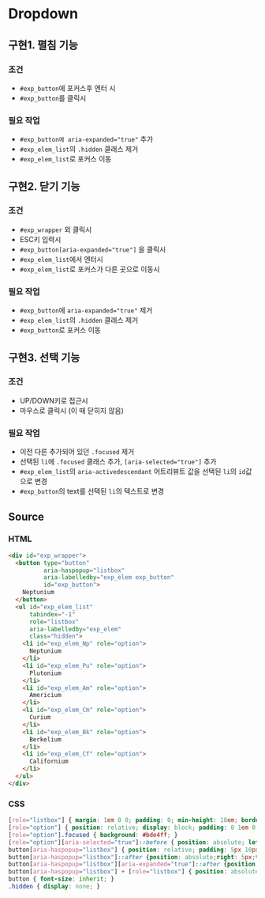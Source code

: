 # Dropdown

## 구현1. 펼침 기능
### 조건
- `#exp_button`에 포커스후 엔터 시
- `#exp_button`를 클릭시

### 필요 작업
- `#exp_button에 aria-expanded="true"` 추가
- `#exp_elem_list`의 `.hidden` 클래스 제거
- `#exp_elem_list`로 포커스 이동

## 구현2. 닫기 기능
### 조건
- `#exp_wrapper` 외 클릭시
- ESC키 입력시
- `#exp_button[aria-expanded="true"]` 을 클릭시
- `#exp_elem_list`에서 엔터시
- `#exp_elem_list`로 포커스가 다른 곳으로 이동시

### 필요 작업
- `#exp_button`에 `aria-expanded="true"` 제거
- `#exp_elem_list`의 `.hidden` 클래스 제거
- `#exp_button`로 포커스 이동


## 구현3. 선택 기능
### 조건
- UP/DOWN키로 접근시
- 마우스로 클릭시 (이 때 닫히지 않음)

### 필요 작업
- 이전 다른 추가되어 있던  `.focused` 제거
- 선택된 `li`에 `.focused` 클래스 추가, `[aria-selected="true"]` 추가
- `#exp_elem_list`의 `aria-activedescendant` 어트리뷰트 값을 선택된 `li`의 `id`값으로 변경
- `#exp_button`의 text를 선택된 `li`의 텍스트로 변경

## Source
### HTML
```html
<div id="exp_wrapper">
  <button type="button"
          aria-haspopup="listbox"
          aria-labelledby="exp_elem exp_button"
          id="exp_button">
    Neptunium
  </button>
  <ul id="exp_elem_list"
      tabindex="-1"
      role="listbox"
      aria-labelledby="exp_elem"
      class="hidden">
    <li id="exp_elem_Np" role="option">
      Neptunium
    </li>
    <li id="exp_elem_Pu" role="option">
      Plutonium
    </li>
    <li id="exp_elem_Am" role="option">
      Americium
    </li>
    <li id="exp_elem_Cm" role="option">
      Curium
    </li>
    <li id="exp_elem_Bk" role="option">
      Berkelium
    </li>
    <li id="exp_elem_Cf" role="option">
      Californium
    </li>
  </ul>
</div>
```

### CSS
```css
[role="listbox"] { margin: 1em 0 0; padding: 0; min-height: 18em; border: 1px solid #aaa; background: white; }
[role="option"] { position: relative; display: block; padding: 0 1em 0 1.5em; line-height: 1.8em; }
[role="option"].focused { background: #bde4ff; }
[role="option"][aria-selected="true"]::before { position: absolute; left: 0.5em; content: "✓"; }
button[aria-haspopup="listbox"] { position: relative; padding: 5px 10px; width: 150px; border-radius: 0; text-align: left; }
button[aria-haspopup="listbox"]::after {position: absolute;right: 5px;top: 10px;width: 0;height: 0;border: 8px solid transparent;border-top-color: currentColor;border-bottom: 0;content: ""; }
button[aria-haspopup="listbox"][aria-expanded="true"]::after {position: absolute;right: 5px;top: 10px;width: 0;height: 0;border: 8px solid transparent;border-top: 0;border-bottom-color: currentColor;content: ""; }
button[aria-haspopup="listbox"] + [role="listbox"] { position: absolute; margin: 0; width: 9.5em; max-height: 10em; border-top: 0; overflow-y: auto; }
button { font-size: inherit; }
.hidden { display: none; }
```

